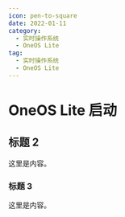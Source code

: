 ```yaml
---
icon: pen-to-square
date: 2022-01-11
category:
  - 实时操作系统
  - OneOS Lite
tag:
  - 实时操作系统
  - OneOS Lite
---
```


# OneOS Lite 启动

## 标题 2

这里是内容。

### 标题 3

这里是内容。
